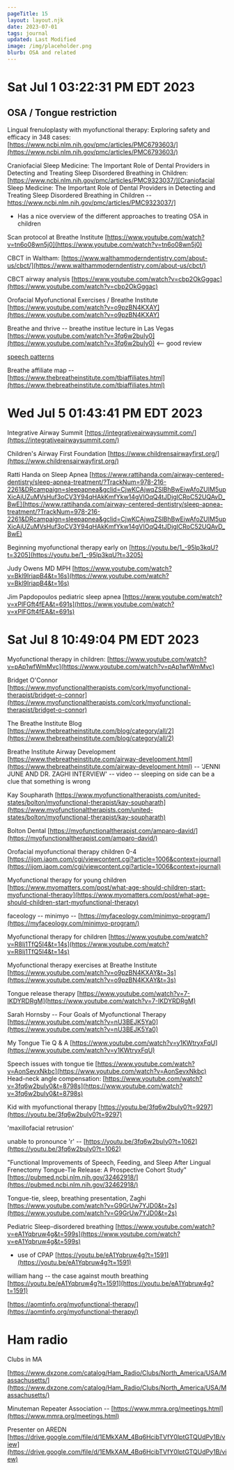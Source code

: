 ```yaml
---
pageTitle: 15
layout: layout.njk
date: 2023-07-01
tags: journal
updated: Last Modified
image: /img/placeholder.png
blurb: OSA and related 
---
```


# Sat Jul  1 03:22:31 PM EDT 2023

## OSA / Tongue restriction

Lingual frenuloplasty with myofunctional therapy: Exploring safety and efficacy in 348 cases:
[https://www.ncbi.nlm.nih.gov/pmc/articles/PMC6793603/](https://www.ncbi.nlm.nih.gov/pmc/articles/PMC6793603/)

Craniofacial Sleep Medicine: The Important Role of Dental Providers in Detecting and Treating Sleep Disordered Breathing in Children: [https://www.ncbi.nlm.nih.gov/pmc/articles/PMC9323037/][Craniofacial Sleep Medicine: The Important Role of Dental Providers in Detecting and Treating Sleep Disordered Breathing in Children -- https://www.ncbi.nlm.nih.gov/pmc/articles/PMC9323037/]
- Has a nice overview of the different approaches to treating OSA in children

Scan protocol at Breathe Institute [https://www.youtube.com/watch?v=tn6o08wn5j0](https://www.youtube.com/watch?v=tn6o08wn5j0)

CBCT in Waltham: [https://www.walthammoderndentistry.com/about-us/cbct/](https://www.walthammoderndentistry.com/about-us/cbct/)

CBCT airway analysis [https://www.youtube.com/watch?v=cbp2OkGggac](https://www.youtube.com/watch?v=cbp2OkGggac)

Orofacial Myofunctional Exercises / Breathe Institute [https://www.youtube.com/watch?v=o9pzBN4KXAY](https://www.youtube.com/watch?v=o9pzBN4KXAY)

Breathe and thrive -- breathe institue lecture in Las Vegas [https://www.youtube.com/watch?v=3fq6w2buIy0](https://www.youtube.com/watch?v=3fq6w2buIy0) <-- good review

[speech patterns](https://youtu.be/3fq6w2buIy0?t=1076)

Breathe affiliate map -- [https://www.thebreatheinstitute.com/tbiaffiliates.html](https://www.thebreatheinstitute.com/tbiaffiliates.html)


# Wed Jul  5 01:43:41 PM EDT 2023

Integrative Airway Summit [https://integrativeairwaysummit.com/](https://integrativeairwaysummit.com/)

Children's Airway First Foundation [https://www.childrensairwayfirst.org/](https://www.childrensairwayfirst.org/)

Ratti Handa on Sleep Apnea [https://www.rattihanda.com/airway-centered-dentistry/sleep-apnea-treatment/?TrackNum=978-216-2261&DRcampaign=sleepapnea&gclid=CjwKCAjwqZSlBhBwEiwAfoZUIM5upXicAjUZuMVsHuf3oCV3Y94qHAkKmfYkw14gVIOqQ4tJDjglCRoC52UQAvD_BwE](https://www.rattihanda.com/airway-centered-dentistry/sleep-apnea-treatment/?TrackNum=978-216-2261&DRcampaign=sleepapnea&gclid=CjwKCAjwqZSlBhBwEiwAfoZUIM5upXicAjUZuMVsHuf3oCV3Y94qHAkKmfYkw14gVIOqQ4tJDjglCRoC52UQAvD_BwE)

Beginning myofunctional therapy early on [https://youtu.be/1_-95lp3kqU?t=3205](https://youtu.be/1_-95lp3kqU?t=3205)

Judy Owens MD MPH [https://www.youtube.com/watch?v=Bkl9IriapB4&t=16s](https://www.youtube.com/watch?v=Bkl9IriapB4&t=16s)

Jim Papdopoulos pediatric sleep apnea [https://www.youtube.com/watch?v=xPlFGft4fEA&t=691s](https://www.youtube.com/watch?v=xPlFGft4fEA&t=691s)


# Sat Jul  8 10:49:04 PM EDT 2023

Myofunctional therapy in children: [https://www.youtube.com/watch?v=pAp1wfWmMvc](https://www.youtube.com/watch?v=pAp1wfWmMvc) 

Bridget O'Connor [https://www.myofunctionaltherapists.com/cork/myofunctional-therapist/bridget-o-connor](https://www.myofunctionaltherapists.com/cork/myofunctional-therapist/bridget-o-connor)

The Breathe Institute Blog [https://www.thebreatheinstitute.com/blog/category/all/2](https://www.thebreatheinstitute.com/blog/category/all/2)

Breathe Institute Airway Development [https://www.thebreatheinstitute.com/airway-development.html](https://www.thebreatheinstitute.com/airway-development.html) -- 'JENNI JUNE AND DR. ZAGHI INTERVIEW' -- video -- sleeping on side can be a clue that something is wrong

Kay Soupharath [https://www.myofunctionaltherapists.com/united-states/bolton/myofunctional-therapist/kay-soupharath](https://www.myofunctionaltherapists.com/united-states/bolton/myofunctional-therapist/kay-soupharath)

Bolton Dental [https://myofunctionaltherapist.com/amparo-david/](https://myofunctionaltherapist.com/amparo-david/)

Orofacial myofunctional therapy children 0-4 [https://ijom.iaom.com/cgi/viewcontent.cgi?article=1006&context=journal](https://ijom.iaom.com/cgi/viewcontent.cgi?article=1006&context=journal)

Myofunctional therapy for young children [https://www.myomatters.com/post/what-age-should-children-start-myofunctional-therapy](https://www.myomatters.com/post/what-age-should-children-start-myofunctional-therapy)

faceology -- minimyo -- [https://myfaceology.com/minimyo-program/](https://myfaceology.com/minimyo-program/)

Myofunctional therapy for children [https://www.youtube.com/watch?v=R8lj1TfQ5I4&t=14s](https://www.youtube.com/watch?v=R8lj1TfQ5I4&t=14s)

Myofunctional therapy exercises at Breathe Institute [https://www.youtube.com/watch?v=o9pzBN4KXAY&t=3s](https://www.youtube.com/watch?v=o9pzBN4KXAY&t=3s)

Tongue release therapy [https://www.youtube.com/watch?v=7-IKDYRDRgM](https://www.youtube.com/watch?v=7-IKDYRDRgM)

Sarah Hornsby -- Four Goals of Myofunctional Therapy [https://www.youtube.com/watch?v=nU3BEJK5Ya0](https://www.youtube.com/watch?v=nU3BEJK5Ya0)

My Tongue Tie Q & A [https://www.youtube.com/watch?v=y1KWtryxFqU](https://www.youtube.com/watch?v=y1KWtryxFqU)

Speech issues with tongue tie [https://www.youtube.com/watch?v=AonSevxNkbc](https://www.youtube.com/watch?v=AonSevxNkbc)    
Head-neck angle compensation: [https://www.youtube.com/watch?v=3fq6w2buIy0&t=8798s](https://www.youtube.com/watch?v=3fq6w2buIy0&t=8798s)

Kid with myofunctional therapy [https://youtu.be/3fq6w2buIy0?t=9297](https://youtu.be/3fq6w2buIy0?t=9297)

'maxillofacial retrusion'

unable to pronounce 'r' -- [https://youtu.be/3fq6w2buIy0?t=1062](https://youtu.be/3fq6w2buIy0?t=1062)

"Functional Improvements of Speech, Feeding, and Sleep After Lingual Frenectomy Tongue-Tie Release: A Prospective Cohort Study" [https://pubmed.ncbi.nlm.nih.gov/32462918/](https://pubmed.ncbi.nlm.nih.gov/32462918/)

Tongue-tie, sleep, breathing presentation, Zaghi [https://www.youtube.com/watch?v=G9GrUw7YJD0&t=2s](https://www.youtube.com/watch?v=G9GrUw7YJD0&t=2s)

Pediatric Sleep-disordered breathing [https://www.youtube.com/watch?v=eA1Yqbruw4g&t=599s](https://www.youtube.com/watch?v=eA1Yqbruw4g&t=599s)

- use of CPAP [https://youtu.be/eA1Yqbruw4g?t=1591](https://youtu.be/eA1Yqbruw4g?t=1591)

william hang -- the case against mouth breathing [https://youtu.be/eA1Yqbruw4g?t=1591](https://youtu.be/eA1Yqbruw4g?t=1591)

[https://aomtinfo.org/myofunctional-therapy/](https://aomtinfo.org/myofunctional-therapy/)

# Ham radio

Clubs in MA

[https://www.dxzone.com/catalog/Ham_Radio/Clubs/North_America/USA/Massachusetts/](https://www.dxzone.com/catalog/Ham_Radio/Clubs/North_America/USA/Massachusetts/)

Minuteman Repeater Association -- [https://www.mmra.org/meetings.html](https://www.mmra.org/meetings.html)

Presenter on AREDN [https://drive.google.com/file/d/1EMkXAM_4Bq6HcibTVfY0IptGTQUdPy1B/view](https://drive.google.com/file/d/1EMkXAM_4Bq6HcibTVfY0IptGTQUdPy1B/view)
  




